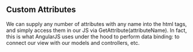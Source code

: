 ## Custom Attributes

We can supply any number of attributes with any name into the html tags, and simply access them 
in our JS via GetAttribute(attributeName). In fact, this is what AngularJS uses under the hood to perform 
data binding: to connect our view with our models and controllers, etc.